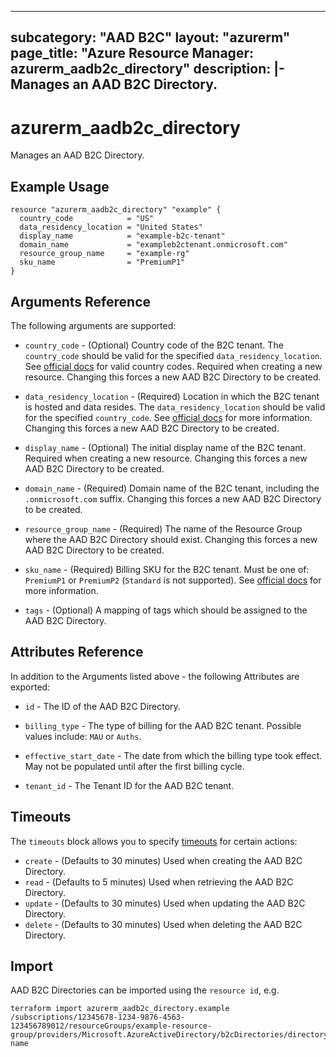<!--
SPDX-FileCopyrightText: 2023 The Crossplane Authors <https://crossplane.io>

SPDX-License-Identifier: Apache-2.0
-->

---

subcategory: "AAD B2C"
layout: "azurerm"
page_title: "Azure Resource Manager: azurerm_aadb2c_directory"
description: |-
  Manages an AAD B2C Directory.
---

# azurerm_aadb2c_directory

Manages an AAD B2C Directory.

## Example Usage

```hcl
resource "azurerm_aadb2c_directory" "example" {
  country_code            = "US"
  data_residency_location = "United States"
  display_name            = "example-b2c-tenant"
  domain_name             = "exampleb2ctenant.onmicrosoft.com"
  resource_group_name     = "example-rg"
  sku_name                = "PremiumP1"
}
```

## Arguments Reference

The following arguments are supported:

* `country_code` - (Optional) Country code of the B2C tenant. The `country_code` should be valid for the specified `data_residency_location`. See [official docs](https://aka.ms/B2CDataResidency) for valid country codes. Required when creating a new resource. Changing this forces a new AAD B2C Directory to be created.

* `data_residency_location` - (Required) Location in which the B2C tenant is hosted and data resides. The `data_residency_location` should be valid for the specified `country_code`. See [official docs](https://aka.ms/B2CDataResidenc) for more information. Changing this forces a new AAD B2C Directory to be created.

* `display_name` - (Optional) The initial display name of the B2C tenant. Required when creating a new resource. Changing this forces a new AAD B2C Directory to be created.

* `domain_name` - (Required) Domain name of the B2C tenant, including the `.onmicrosoft.com` suffix. Changing this forces a new AAD B2C Directory to be created.

* `resource_group_name` - (Required) The name of the Resource Group where the AAD B2C Directory should exist. Changing this forces a new AAD B2C Directory to be created.

* `sku_name` - (Required) Billing SKU for the B2C tenant. Must be one of: `PremiumP1` or `PremiumP2` (`Standard` is not supported). See [official docs](https://aka.ms/b2cBilling) for more information.

* `tags` - (Optional) A mapping of tags which should be assigned to the AAD B2C Directory.

## Attributes Reference

In addition to the Arguments listed above - the following Attributes are exported:

* `id` - The ID of the AAD B2C Directory.

* `billing_type` - The type of billing for the AAD B2C tenant. Possible values include: `MAU` or `Auths`.

* `effective_start_date` - The date from which the billing type took effect. May not be populated until after the first billing cycle.

* `tenant_id` - The Tenant ID for the AAD B2C tenant.

## Timeouts

The `timeouts` block allows you to specify [timeouts](https://www.terraform.io/docs/configuration/resources.html#timeouts) for certain actions:

* `create` - (Defaults to 30 minutes) Used when creating the AAD B2C Directory.
* `read` - (Defaults to 5 minutes) Used when retrieving the AAD B2C Directory.
* `update` - (Defaults to 30 minutes) Used when updating the AAD B2C Directory.
* `delete` - (Defaults to 30 minutes) Used when deleting the AAD B2C Directory.

## Import

AAD B2C Directories can be imported using the `resource id`, e.g.

```shell
terraform import azurerm_aadb2c_directory.example /subscriptions/12345678-1234-9876-4563-123456789012/resourceGroups/example-resource-group/providers/Microsoft.AzureActiveDirectory/b2cDirectories/directory-name
```
